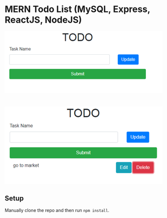 # MERN Todo List (MySQL, Express, ReactJS, NodeJS)

![MERN Todo](../screenshots/react-todo.PNG)
#
![MERN Todo](../screenshots/react-todo2.PNG)


## Setup

Manually clone the repo and then run `npm install`.